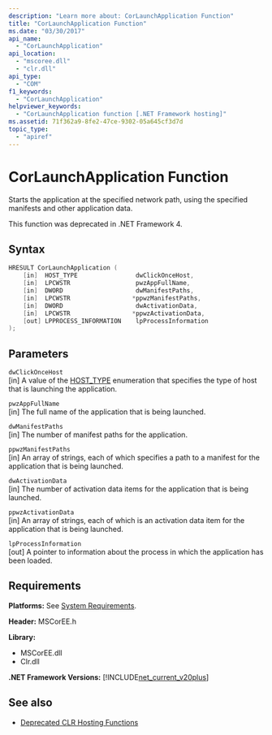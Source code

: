 ```yaml
---
description: "Learn more about: CorLaunchApplication Function"
title: "CorLaunchApplication Function"
ms.date: "03/30/2017"
api_name:
  - "CorLaunchApplication"
api_location:
  - "mscoree.dll"
  - "clr.dll"
api_type:
  - "COM"
f1_keywords:
  - "CorLaunchApplication"
helpviewer_keywords:
  - "CorLaunchApplication function [.NET Framework hosting]"
ms.assetid: 71f362a9-8fe2-47ce-9302-05a645cf3d7d
topic_type:
  - "apiref"
---
```

# CorLaunchApplication Function

Starts the application at the specified network path, using the specified manifests and other application data.

 This function was deprecated in .NET Framework 4.

## Syntax

```cpp
HRESULT CorLaunchApplication (
    [in]  HOST_TYPE                dwClickOnceHost,
    [in]  LPCWSTR                  pwzAppFullName,
    [in]  DWORD                    dwManifestPaths,
    [in]  LPCWSTR                 *ppwzManifestPaths,
    [in]  DWORD                    dwActivationData,
    [in]  LPCWSTR                 *ppwzActivationData,
    [out] LPPROCESS_INFORMATION    lpProcessInformation
);
```

## Parameters

 `dwClickOnceHost`\
 [in] A value of the [HOST_TYPE](host-type-enumeration.md) enumeration that specifies the type of host that is launching the application.

 `pwzAppFullName`\
 [in] The full name of the application that is being launched.

 `dwManifestPaths`\
 [in] The number of manifest paths for the application.

 `ppwzManifestPaths`\
 [in] An array of strings, each of which specifies a path to a manifest for the application that is being launched.

 `dwActivationData`\
 [in] The number of activation data items for the application that is being launched.

 `ppwzActivationData`\
 [in] An array of strings, each of which is an activation data item for the application that is being launched.

 `lpProcessInformation`\
 [out] A pointer to information about the process in which the application has been loaded.

## Requirements

**Platforms:** See [System Requirements](../../get-started/system-requirements.md).

**Header:** MSCorEE.h

**Library:**

- MSCorEE.dll
- Clr.dll

**.NET Framework Versions:** [!INCLUDE[net_current_v20plus](../../../../includes/net-current-v20plus-md.md)]

## See also

- [Deprecated CLR Hosting Functions](deprecated-clr-hosting-functions.md)

